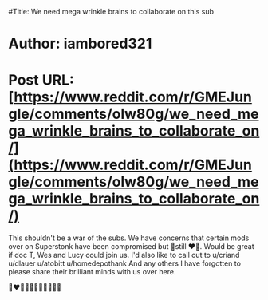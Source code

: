 #Title: We need mega wrinkle brains to collaborate on this sub
# Author: iambored321
# Post URL: [https://www.reddit.com/r/GMEJungle/comments/olw80g/we_need_mega_wrinkle_brains_to_collaborate_on/](https://www.reddit.com/r/GMEJungle/comments/olw80g/we_need_mega_wrinkle_brains_to_collaborate_on/)


This shouldn't be a war of the subs. We have concerns that certain mods over on Superstonk have been compromised but 🦍still ❤️🦍. Would be great if doc T, Wes and Lucy could join us. I'd also like to call out to 
u/criand
u/dlauer
u/atobitt
u/homedepothank
And any others I have forgotten to please share their brilliant minds with us over here.

🦍❤️🦍🚀🚀🚀🚀🚀🚀🚀🚀